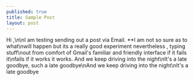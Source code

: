 ```yaml
---
published: true
title: Sample Post
layout: post
---
```

Hi ,\n\nI am testing sending out a post via Email. **I am not so sure as to what\nwill happen but its a really good experiment nevertheless , typing stuff\nout from comfort of Gmail\'s familiar and friendly interface if it fails it\nfails if it works it works. And we keep driving into the night\nIt\'s a late goodbye, such a late goodbye\nAnd we keep driving into the night\nIt\'s a late goodbye